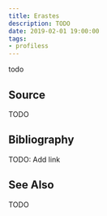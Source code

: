 ```yaml
---
title: Erastes
description: TODO
date: 2019-02-01 19:00:00
tags: 
- profiless
---
```


todo


## Source
TODO

## Bibliography
TODO: Add link 

## See Also
TODO

